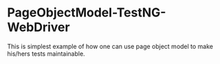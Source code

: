 # PageObjectModel-TestNG-WebDriver

This is simplest example of how one can use page object model to make his/hers tests maintainable.


